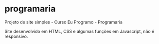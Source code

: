 # programaria
Projeto de site simples - Curso Eu Programo - Programaria 

Site desenvolvido em HTML, CSS e algumas funções em Javascript, não é responsivo.
